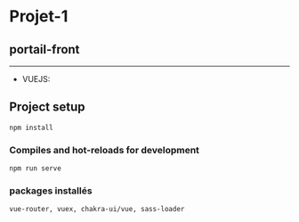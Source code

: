 # Projet-1 
## portail-front
---------------------

- VUEJS:

## Project setup
```
npm install
```

### Compiles and hot-reloads for development
```
npm run serve
```

### packages installés 
```
vue-router, vuex, chakra-ui/vue, sass-loader
``` 